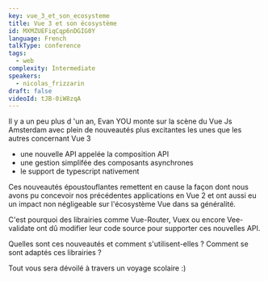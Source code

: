 ```yaml
---
key: vue_3_et_son_ecosysteme
title: Vue 3 et son écosystème
id: MXMZUEFiqCqp6nDGIG0Y
language: French
talkType: conference
tags:
  - web
complexity: Intermediate
speakers:
  - nicolas_frizzarin
draft: false
videoId: tJB-0iW8zqA
---
```


Il y a un peu plus d 'un an, Evan YOU monte sur la scène du Vue Js Amsterdam avec plein de nouveautés plus excitantes les unes que les autres concernant Vue 3
- une nouvelle API appelée la composition API
- une gestion simplifée des composants asynchrones
- le support de typescript nativement

Ces nouveautés époustouflantes remettent en cause la façon dont nous avons pu concevoir nos précédentes applications en Vue 2 et ont aussi eu un impact non négligeable sur l'écosystème Vue dans sa généralité.

C'est pourquoi des librairies comme Vue-Router, Vuex ou encore Vee-validate ont dû modifier leur code source pour supporter  ces nouvelles API. 

Quelles sont ces nouveautés et comment s'utilisent-elles ? Comment se sont adaptés ces librairies ? 

Tout vous sera dévoilé à travers un voyage scolaire :) 

